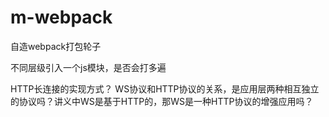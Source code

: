 # m-webpack
自造webpack打包轮子

不同层级引入一个js模块，是否会打多遍


HTTP长连接的实现方式？
WS协议和HTTP协议的关系，是应用层两种相互独立的协议吗？讲义中WS是基于HTTP的，那WS是一种HTTP协议的增强应用吗？